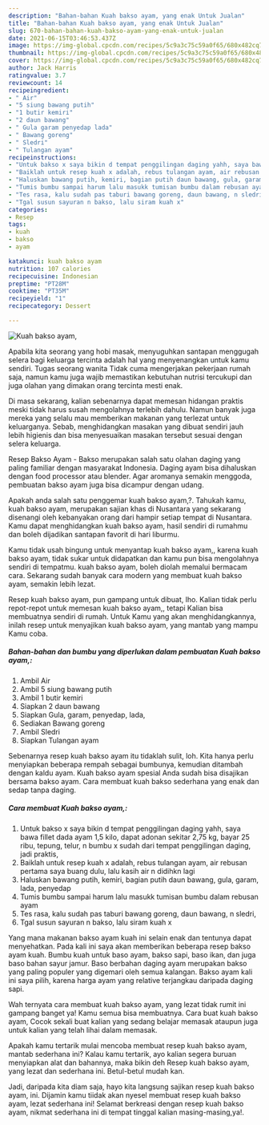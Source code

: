```yaml
---
description: "Bahan-bahan Kuah bakso ayam, yang enak Untuk Jualan"
title: "Bahan-bahan Kuah bakso ayam, yang enak Untuk Jualan"
slug: 670-bahan-bahan-kuah-bakso-ayam-yang-enak-untuk-jualan
date: 2021-06-15T03:46:53.437Z
image: https://img-global.cpcdn.com/recipes/5c9a3c75c59a0f65/680x482cq70/kuah-bakso-ayam-foto-resep-utama.jpg
thumbnail: https://img-global.cpcdn.com/recipes/5c9a3c75c59a0f65/680x482cq70/kuah-bakso-ayam-foto-resep-utama.jpg
cover: https://img-global.cpcdn.com/recipes/5c9a3c75c59a0f65/680x482cq70/kuah-bakso-ayam-foto-resep-utama.jpg
author: Jack Harris
ratingvalue: 3.7
reviewcount: 14
recipeingredient:
- " Air"
- "5 siung bawang putih"
- "1 butir kemiri"
- "2 daun bawang"
- " Gula garam penyedap lada"
- " Bawang goreng"
- " Sledri"
- " Tulangan ayam"
recipeinstructions:
- "Untuk bakso x saya bikin d tempat penggilingan daging yahh, saya bawa fillet dada ayam 1,5 kilo, dapat adonan sekitar 2,75 kg, bayar 25 ribu, tepung, telur, n bumbu x sudah dari tempat penggilingan daging, jadi praktis,"
- "Baiklah untuk resep kuah x adalah, rebus tulangan ayam, air rebusan pertama saya buang dulu, lalu kasih air n didihkn lagi"
- "Haluskan bawang putih, kemiri, bagian putih daun bawang, gula, garam, lada, penyedap"
- "Tumis bumbu sampai harum lalu masukk tumisan bumbu dalam rebusan ayam"
- "Tes rasa, kalu sudah pas taburi bawang goreng, daun bawang, n sledri,"
- "Tgal susun sayuran n bakso, lalu siram kuah x"
categories:
- Resep
tags:
- kuah
- bakso
- ayam

katakunci: kuah bakso ayam 
nutrition: 107 calories
recipecuisine: Indonesian
preptime: "PT28M"
cooktime: "PT35M"
recipeyield: "1"
recipecategory: Dessert

---
```



![Kuah bakso ayam,](https://img-global.cpcdn.com/recipes/5c9a3c75c59a0f65/680x482cq70/kuah-bakso-ayam-foto-resep-utama.jpg)

Apabila kita seorang yang hobi masak, menyuguhkan santapan menggugah selera bagi keluarga tercinta adalah hal yang menyenangkan untuk kamu sendiri. Tugas seorang  wanita Tidak cuma mengerjakan pekerjaan rumah saja, namun kamu juga wajib memastikan kebutuhan nutrisi tercukupi dan juga olahan yang dimakan orang tercinta mesti enak.

Di masa  sekarang, kalian sebenarnya dapat memesan hidangan praktis meski tidak harus susah mengolahnya terlebih dahulu. Namun banyak juga mereka yang selalu mau memberikan makanan yang terlezat untuk keluarganya. Sebab, menghidangkan masakan yang dibuat sendiri jauh lebih higienis dan bisa menyesuaikan masakan tersebut sesuai dengan selera keluarga. 

Resep Bakso Ayam - Bakso merupakan salah satu olahan daging yang paling familiar dengan masyarakat Indonesia. Daging ayam bisa dihaluskan dengan food processor atau blender. Agar aromanya semakin menggoda, pembuatan bakso ayam juga bisa dicampur dengan udang.

Apakah anda salah satu penggemar kuah bakso ayam,?. Tahukah kamu, kuah bakso ayam, merupakan sajian khas di Nusantara yang sekarang disenangi oleh kebanyakan orang dari hampir setiap tempat di Nusantara. Kamu dapat menghidangkan kuah bakso ayam, hasil sendiri di rumahmu dan boleh dijadikan santapan favorit di hari liburmu.

Kamu tidak usah bingung untuk menyantap kuah bakso ayam,, karena kuah bakso ayam, tidak sukar untuk didapatkan dan kamu pun bisa mengolahnya sendiri di tempatmu. kuah bakso ayam, boleh diolah memalui bermacam cara. Sekarang sudah banyak cara modern yang membuat kuah bakso ayam, semakin lebih lezat.

Resep kuah bakso ayam, pun gampang untuk dibuat, lho. Kalian tidak perlu repot-repot untuk memesan kuah bakso ayam,, tetapi Kalian bisa membuatnya sendiri di rumah. Untuk Kamu yang akan menghidangkannya, inilah resep untuk menyajikan kuah bakso ayam, yang mantab yang mampu Kamu coba.

<!--inarticleads1-->

##### Bahan-bahan dan bumbu yang diperlukan dalam pembuatan Kuah bakso ayam,:

1. Ambil  Air
1. Ambil 5 siung bawang putih
1. Ambil 1 butir kemiri
1. Siapkan 2 daun bawang
1. Siapkan  Gula, garam, penyedap, lada,
1. Sediakan  Bawang goreng
1. Ambil  Sledri
1. Siapkan  Tulangan ayam


Sebenarnya resep kuah bakso ayam itu tidaklah sulit, loh. Kita hanya perlu menyiapkan beberapa rempah sebagai bumbunya, kemudian ditambah dengan kaldu ayam. Kuah bakso ayam spesial Anda sudah bisa disajikan bersama bakso ayam. Cara membuat kuah bakso sederhana yang enak dan sedap tanpa daging. 

<!--inarticleads2-->

##### Cara membuat Kuah bakso ayam,:

1. Untuk bakso x saya bikin d tempat penggilingan daging yahh, saya bawa fillet dada ayam 1,5 kilo, dapat adonan sekitar 2,75 kg, bayar 25 ribu, tepung, telur, n bumbu x sudah dari tempat penggilingan daging, jadi praktis,
1. Baiklah untuk resep kuah x adalah, rebus tulangan ayam, air rebusan pertama saya buang dulu, lalu kasih air n didihkn lagi
1. Haluskan bawang putih, kemiri, bagian putih daun bawang, gula, garam, lada, penyedap
1. Tumis bumbu sampai harum lalu masukk tumisan bumbu dalam rebusan ayam
1. Tes rasa, kalu sudah pas taburi bawang goreng, daun bawang, n sledri,
1. Tgal susun sayuran n bakso, lalu siram kuah x


Yang mana makanan bakso ayam kuah ini selain enak dan tentunya dapat menyehatkan. Pada kali ini saya akan memberikan beberapa resep bakso ayam kuah. Bumbu kuah untuk baso ayam, bakso sapi, baso ikan, dan juga baso bahan sayur jamur. Baso berbahan daging ayam merupakan bakso yang paling populer yang digemari oleh semua kalangan. Bakso ayam kali ini saya pilih, karena harga ayam yang relative terjangkau daripada daging sapi. 

Wah ternyata cara membuat kuah bakso ayam, yang lezat tidak rumit ini gampang banget ya! Kamu semua bisa membuatnya. Cara buat kuah bakso ayam, Cocok sekali buat kalian yang sedang belajar memasak ataupun juga untuk kalian yang telah lihai dalam memasak.

Apakah kamu tertarik mulai mencoba membuat resep kuah bakso ayam, mantab sederhana ini? Kalau kamu tertarik, ayo kalian segera buruan menyiapkan alat dan bahannya, maka bikin deh Resep kuah bakso ayam, yang lezat dan sederhana ini. Betul-betul mudah kan. 

Jadi, daripada kita diam saja, hayo kita langsung sajikan resep kuah bakso ayam, ini. Dijamin kamu tiidak akan nyesel membuat resep kuah bakso ayam, lezat sederhana ini! Selamat berkreasi dengan resep kuah bakso ayam, nikmat sederhana ini di tempat tinggal kalian masing-masing,ya!.

